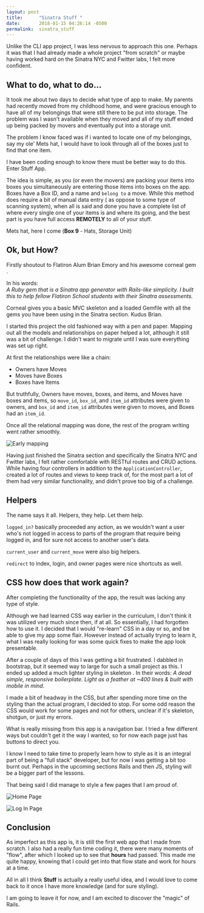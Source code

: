 ```yaml
---
layout: post
title:      "Sinatra Stuff "
date:       2018-01-15 04:26:14 -0500
permalink:  sinatra_stuff
---
```


Unlike the CLI app project, I was less nervous to approach this one. Perhaps it was that I had already made a whole project "from scratch" or maybe having worked hard on the Sinatra NYC and Fwitter labs, I felt more confident. 
 
 
## What to do, what to do... 
 
It took me about two days to decide what type of app to make. My parents had recently moved from my childhood home, and were gracious enough to have all of my belongings that were still there to be put into storage. The problem was I wasn't available when they moved and all of my stuff ended up being packed by movers and eventually put into a storage unit.  
 
The problem I know faced was if i wanted to locate one of my belongings, say my ole' Mets hat, I would have to look through all of the boxes just to find that one item.  
 
I have been coding enough to know there must be better way to do this. Enter Stuff App. 
 
The idea is simple, as you (or even the movers) are packing your items into boxes you simultaneously are entering those items into boxes on the app. Boxes have a Box ID, and a name and  `belong to` a move. While this method does require a bit of manual data entry ( as oppose to some type of scanning system), when all is said and done you have a complete list of where every single one of your items is and where its going, and the best part is you have full access **REMOTELY** to all of your stuff.  
 
Mets hat, here I come (**Box 9** - Hats, Storage Unit) 
 
## Ok, but How? 
 
Firstly shoutout to Flatiron Alum Brian Emory and his awesome corneal gem [](http://github.com/thebrianemory/corneal) .  
 
In his words:  
*A Ruby gem that is a Sinatra app generator with Rails-like simplicity. I built this to help fellow Flatiron School students with their Sinatra assessments.* 
 
Corneal gives you a basic MVC skeleton and a loaded Gemfile with all the gems you have been using in the Sinatra section. Kudus Brian. 
 
I started this project the old fashioned way with a pen and paper. Mapping out all the models and relationships on paper helped a lot, although it still was a bit of challenge. I didn't want to migrate until I was sure everything was set up right.  
 
At first the relationships were like a chain: 
* Owners have Moves 
* Moves have Boxes 
* Boxes have Items 
 
But truthfully, Owners have moves, boxes, and items, and Moves have boxes and items, so  `move_id`, `box_id`, and `item_id` attributes were given to owners, and  `box_id` and `item_id` attributes were given to moves, and Boxes had an `item_id`.  
 
Once all the relational mapping was done, the rest of the program writing went rather smoothly. 
 
![Early mapping](https://ibb.co/dfb2XR) 
 
Having just finished the Sinatra section and specifically the Sinatra NYC and Fwitter labs, I felt rather comfortable with RESTful routes and CRUD actions. While having four controllers in addition to the `ApplicationController`, created a lot of routes and views to keep track of, for the most part a lot of them had very similar functionality, and didn't prove too big of a challenge. 
 
 
## Helpers 
 
The name says it all. Helpers, they help. Let them help. 
 
`logged_in?` basically proceeded any action, as we wouldn't want a user who's not logged in access to parts of the program that require being logged in, and for sure not access to another user's data. 
 
`current_user` and `current_move` were also big helpers. 
 
`redirect` to index, login, and owner pages were nice shortcuts as well. 
 
## CSS how does that work again? 
 
After completing the functionality of the app, the result was lacking any type of style.   
 
Although we had learned CSS way earlier in the curriculum, I don't think it was utilized very much since then, if at all. So essentially, I had forgotten how to use it. I decided that I would "re-learn" CSS in a day or so, and be able to give my app some flair. However instead of actually trying to learn it, what I was really looking for was some quick fixes to make the app look presentable.  
 
After a couple of days of this I was getting a bit frustrated. I dabbled in bootstrap, but it seemed way to large for such a small project as this. I ended up added a much lighter styling in skeleton [](http://getskeleton.com).
In their words: 
*A dead simple, responsive boilerplate. Light as a feather at ~400 lines & built with mobile in mind.* 
 
I made a bit of headway in the CSS, but after spending more time on the styling than the actual program, I decided to stop. For some odd reason the CSS would work for some pages and not for others, unclear if it's skeleton, shotgun, or just my errors. 
 
What is really missing from this app is a navigation bar. I tried a few different ways but couldn't get it the way I wanted, so for now each page just has buttons to direct you.  
 
I know I need to take time to properly learn how to style as it is an integral part of being a "full stack" developer, but for now I was getting a bit too burnt out. Perhaps in the upcoming sections Rails and then JS, styling will be a bigger part of the lessons. 
 
That being said I did manage to style a few pages that I am proud of. 
 
![Home Page](https://ibb.co/hmguCR) 
 
![Log In Page](https://ibb.co/hD5t6m) 
 
## Conclusion 
 
As imperfect as this app is, it is still the first web app that I made from scratch. I also had a really fun time coding it, there were many moments of "flow", after which I looked up to see that **hours** had passed. This made me quite happy, knowing that I could get into that flow state and work for hours at a time. 
 
All in all I think **Stuff** is actually a really useful idea, and I would love to come back to it once I have more knowledge (and for sure styling).  
 
I am going to leave it for now, and I am excited to discover the "magic" of Rails.
 
